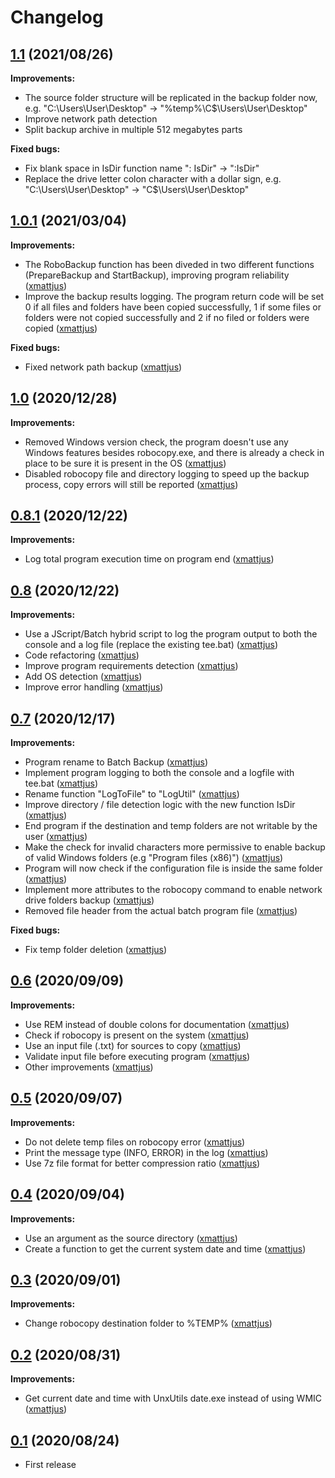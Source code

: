 # Changelog

## [1.1](https://github.com/xmattjus/BaBackup/tree/HEAD) (2021/08/26)

**Improvements:**

- The source folder structure will be replicated in the backup folder now, e.g. "C:\Users\User\Desktop" -> "%temp%\C$\Users\User\Desktop"
- Improve network path detection
- Split backup archive in multiple 512 megabytes parts

**Fixed bugs:**

- Fix blank space in IsDir function name ": IsDir" -> ":IsDir"
- Replace the drive letter colon character with a dollar sign, e.g. "C:\Users\User\Desktop" -> "C$\Users\User\Desktop"

## [1.0.1](https://github.com/xmattjus/BaBackup/tree/HEAD) (2021/03/04)

**Improvements:**

- The RoboBackup function has been diveded in two different functions (PrepareBackup and StartBackup), improving program reliability ([xmattjus](https://github.com/xmattjus))
- Improve the backup results logging. The program return code will be set 0 if all files and folders have been copied successfully, 1 if some files or folders were not copied successfully and 2 if no filed or folders were copied ([xmattjus](https://github.com/xmattjus))

**Fixed bugs:**

- Fixed network path backup ([xmattjus](https://github.com/xmattjus))

## [1.0](https://github.com/xmattjus/BaBackup/tree/HEAD) (2020/12/28)

**Improvements:**

- Removed Windows version check, the program doesn't use any Windows features besides robocopy.exe, and there is already a check in place to be sure it is present in the OS ([xmattjus](https://github.com/xmattjus))
- Disabled robocopy file and directory logging to speed up the backup process, copy errors will still be reported ([xmattjus](https://github.com/xmattjus))

## [0.8.1](https://github.com/xmattjus/BaBackup/tree/HEAD) (2020/12/22)

**Improvements:**

- Log total program execution time on program end ([xmattjus](https://github.com/xmattjus))

## [0.8](https://github.com/xmattjus/BaBackup/tree/HEAD) (2020/12/22)

**Improvements:**

- Use a JScript/Batch hybrid script to log the program output to both the console and a log file (replace the existing tee.bat) ([xmattjus](https://github.com/xmattjus))
- Code refactoring ([xmattjus](https://github.com/xmattjus))
- Improve program requirements detection ([xmattjus](https://github.com/xmattjus))
- Add OS detection ([xmattjus](https://github.com/xmattjus))
- Improve error handling ([xmattjus](https://github.com/xmattjus))

## [0.7](https://github.com/xmattjus/BaBackup/tree/HEAD) (2020/12/17)

**Improvements:**

- Program rename to Batch Backup ([xmattjus](https://github.com/xmattjus))
- Implement program logging to both the console and a logfile with tee.bat ([xmattjus](https://github.com/xmattjus))
- Rename function "LogToFile" to "LogUtil" ([xmattjus](https://github.com/xmattjus))
- Improve directory / file detection logic with the new function IsDir ([xmattjus](https://github.com/xmattjus))
- End program if the destination and temp folders are not writable by the user ([xmattjus](https://github.com/xmattjus))
- Make the check for invalid characters more permissive to enable backup of valid Windows folders (e.g "Program files (x86)") ([xmattjus](https://github.com/xmattjus))
- Program will now check if the configuration file is inside the same folder ([xmattjus](https://github.com/xmattjus))
- Implement more attributes to the robocopy command to enable network drive folders backup ([xmattjus](https://github.com/xmattjus))
- Removed file header from the actual batch program file ([xmattjus](https://github.com/xmattjus))

**Fixed bugs:**

- Fix temp folder deletion ([xmattjus](https://github.com/xmattjus))

## [0.6](https://github.com/xmattjus/BaBackup/tree/HEAD) (2020/09/09)

**Improvements:**

- Use REM instead of double colons for documentation ([xmattjus](https://github.com/xmattjus))
- Check if robocopy is present on the system ([xmattjus](https://github.com/xmattjus))
- Use an input file (.txt) for sources to copy ([xmattjus](https://github.com/xmattjus))
- Validate input file before executing program ([xmattjus](https://github.com/xmattjus))
- Other improvements ([xmattjus](https://github.com/xmattjus))

## [0.5](https://github.com/xmattjus/BaBackup/tree/HEAD) (2020/09/07)

**Improvements:**

- Do not delete temp files on robocopy error ([xmattjus](https://github.com/xmattjus))
- Print the message type (INFO, ERROR) in the log ([xmattjus](https://github.com/xmattjus))
- Use 7z file format for better compression ratio ([xmattjus](https://github.com/xmattjus))

## [0.4](https://github.com/xmattjus/BaBackup/tree/HEAD) (2020/09/04)

**Improvements:**

- Use an argument as the source directory ([xmattjus](https://github.com/xmattjus))
- Create a function to get the current system date and time ([xmattjus](https://github.com/xmattjus))

## [0.3](https://github.com/xmattjus/BaBackup/tree/HEAD) (2020/09/01)

**Improvements:**

- Change robocopy destination folder to %TEMP% ([xmattjus](https://github.com/xmattjus))

## [0.2](https://github.com/xmattjus/BaBackup/tree/HEAD) (2020/08/31)

**Improvements:**

- Get current date and time with UnxUtils date.exe instead of using WMIC ([xmattjus](https://github.com/xmattjus))

## [0.1](https://github.com/xmattjus/BaBackup/tree/HEAD) (2020/08/24)

- First release

